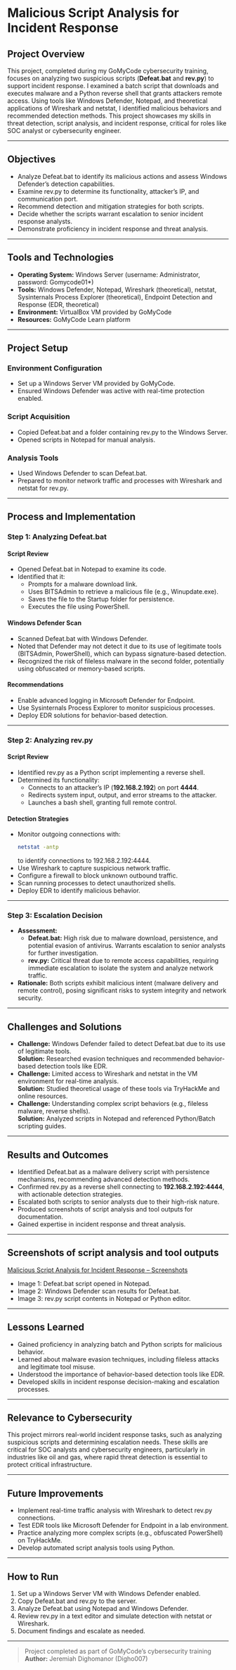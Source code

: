 # Malicious Script Analysis for Incident Response

## Project Overview

This project, completed during my GoMyCode cybersecurity training, focuses on analyzing two suspicious scripts (**Defeat.bat** and **rev.py**) to support incident response. I examined a batch script that downloads and executes malware and a Python reverse shell that grants attackers remote access. Using tools like Windows Defender, Notepad, and theoretical applications of Wireshark and netstat, I identified malicious behaviors and recommended detection methods. This project showcases my skills in threat detection, script analysis, and incident response, critical for roles like SOC analyst or cybersecurity engineer.

---

## Objectives

- Analyze Defeat.bat to identify its malicious actions and assess Windows Defender’s detection capabilities.
- Examine rev.py to determine its functionality, attacker’s IP, and communication port.
- Recommend detection and mitigation strategies for both scripts.
- Decide whether the scripts warrant escalation to senior incident response analysts.
- Demonstrate proficiency in incident response and threat analysis.

---

## Tools and Technologies

- **Operating System:** Windows Server (username: Administrator, password: Gomycode01*)
- **Tools:** Windows Defender, Notepad, Wireshark (theoretical), netstat, Sysinternals Process Explorer (theoretical), Endpoint Detection and Response (EDR, theoretical)
- **Environment:** VirtualBox VM provided by GoMyCode
- **Resources:** GoMyCode Learn platform

---

## Project Setup

### Environment Configuration

- Set up a Windows Server VM provided by GoMyCode.
- Ensured Windows Defender was active with real-time protection enabled.

### Script Acquisition

- Copied Defeat.bat and a folder containing rev.py to the Windows Server.
- Opened scripts in Notepad for manual analysis.

### Analysis Tools

- Used Windows Defender to scan Defeat.bat.
- Prepared to monitor network traffic and processes with Wireshark and netstat for rev.py.

---

## Process and Implementation

### Step 1: Analyzing Defeat.bat

#### Script Review

- Opened Defeat.bat in Notepad to examine its code.
- Identified that it:
  - Prompts for a malware download link.
  - Uses BITSAdmin to retrieve a malicious file (e.g., Winupdate.exe).
  - Saves the file to the Startup folder for persistence.
  - Executes the file using PowerShell.

#### Windows Defender Scan

- Scanned Defeat.bat with Windows Defender.
- Noted that Defender may not detect it due to its use of legitimate tools (BITSAdmin, PowerShell), which can bypass signature-based detection.
- Recognized the risk of fileless malware in the second folder, potentially using obfuscated or memory-based scripts.

#### Recommendations

- Enable advanced logging in Microsoft Defender for Endpoint.
- Use Sysinternals Process Explorer to monitor suspicious processes.
- Deploy EDR solutions for behavior-based detection.

---

### Step 2: Analyzing rev.py

#### Script Review

- Identified rev.py as a Python script implementing a reverse shell.
- Determined its functionality:
  - Connects to an attacker’s IP (**192.168.2.192**) on port **4444**.
  - Redirects system input, output, and error streams to the attacker.
  - Launches a bash shell, granting full remote control.

#### Detection Strategies

- Monitor outgoing connections with:
  ```sh
  netstat -antp
  ```
  to identify connections to 192.168.2.192:4444.
- Use Wireshark to capture suspicious network traffic.
- Configure a firewall to block unknown outbound traffic.
- Scan running processes to detect unauthorized shells.
- Deploy EDR to identify malicious behavior.

---

### Step 3: Escalation Decision

- **Assessment:**
  - **Defeat.bat:** High risk due to malware download, persistence, and potential evasion of antivirus. Warrants escalation to senior analysts for further investigation.
  - **rev.py:** Critical threat due to remote access capabilities, requiring immediate escalation to isolate the system and analyze network traffic.
- **Rationale:** Both scripts exhibit malicious intent (malware delivery and remote control), posing significant risks to system integrity and network security.

---

## Challenges and Solutions

- **Challenge:** Windows Defender failed to detect Defeat.bat due to its use of legitimate tools.  
  **Solution:** Researched evasion techniques and recommended behavior-based detection tools like EDR.
- **Challenge:** Limited access to Wireshark and netstat in the VM environment for real-time analysis.  
  **Solution:** Studied theoretical usage of these tools via TryHackMe and online resources.
- **Challenge:** Understanding complex script behaviors (e.g., fileless malware, reverse shells).  
  **Solution:** Analyzed scripts in Notepad and referenced Python/Batch scripting guides.

---

## Results and Outcomes

- Identified Defeat.bat as a malware delivery script with persistence mechanisms, recommending advanced detection methods.
- Confirmed rev.py as a reverse shell connecting to **192.168.2.192:4444**, with actionable detection strategies.
- Escalated both scripts to senior analysts due to their high-risk nature.
- Produced screenshots of script analysis and tool outputs for documentation.
- Gained expertise in incident response and threat analysis.

---

## Screenshots of script analysis and tool outputs

[Malicious Script Analysis for Incident Response – Screenshots](https://docs.google.com/document/d/1elQZk3eFbiTFhubtPBefFobviHu4EiHGFil6umpkToc/edit?usp=sharing)

- Image 1: Defeat.bat script opened in Notepad.
- Image 2: Windows Defender scan results for Defeat.bat.
- Image 3: rev.py script contents in Notepad or Python editor.

---

## Lessons Learned

- Gained proficiency in analyzing batch and Python scripts for malicious behavior.
- Learned about malware evasion techniques, including fileless attacks and legitimate tool misuse.
- Understood the importance of behavior-based detection tools like EDR.
- Developed skills in incident response decision-making and escalation processes.

---

## Relevance to Cybersecurity

This project mirrors real-world incident response tasks, such as analyzing suspicious scripts and determining escalation needs. These skills are critical for SOC analysts and cybersecurity engineers, particularly in industries like oil and gas, where rapid threat detection is essential to protect critical infrastructure.

---

## Future Improvements

- Implement real-time traffic analysis with Wireshark to detect rev.py connections.
- Test EDR tools like Microsoft Defender for Endpoint in a lab environment.
- Practice analyzing more complex scripts (e.g., obfuscated PowerShell) on TryHackMe.
- Develop automated script analysis tools using Python.

---

## How to Run

1. Set up a Windows Server VM with Windows Defender enabled.
2. Copy Defeat.bat and rev.py to the server.
3. Analyze Defeat.bat using Notepad and Windows Defender.
4. Review rev.py in a text editor and simulate detection with netstat or Wireshark.
5. Document findings and escalate as needed.

---

> Project completed as part of GoMyCode’s cybersecurity training  
> **Author:** Jeremiah Dighomanor (Digho007)
